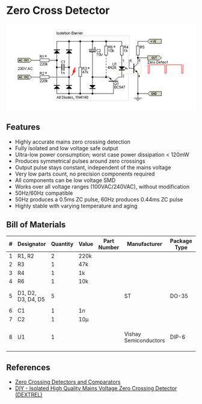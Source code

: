 
# Zero Cross Detector

![ZCD](scheme_v2.png?format=raw)

## Features
 - Highly accurate mains zero crossing detection
 - Fully isolated and low voltage safe output
 - Ultra-low power consumption; worst case power dissipation < 120mW
 - Produces symmetrical pulses around zero crossings
 - Output pulse stays constant, independent of the mains voltage
 - Very low parts count, no precision components required
 - All components can be low voltage SMD
 - Works over all voltage ranges (100VAC/240VAC), without modification
 - 50Hz/60Hz compatible
 - 50Hz produces a 0.5ms ZC pulse, 60Hz produces 0.44ms ZC pulse
 - Highly stable with varying temperature and aging

## Bill of Materials
| # | Designator | Quantity | Value | Part Number | Manufacturer | Package Type | Description |
|---|---|---|---|---|---|---|---|
| 1 | R1, R2 | 2 | 220k |   |   |   | 1/8W |
| 2 | R3 | 1 | 47k |   |   |   | 1/8W |
| 3 | R4 | 1 | 1k |   |   |   | 1/8W |
| 4 | R6 | 1 | 10k |   |   |   | 1/8W |
| 5 | D1, D2, D3, D4, D5 | 5 |   |   | ST | DO-35 | 1N4148 100V 0.15A 8ns |
| 6 | C1 | 1 | 1n |   |   |   | 16V |
| 7 | C2 | 1 | 10μ |   |   |   | 16V |
| 8 | U1 | 1 |   |   | Vishay Semiconductors | DIP-6 | 4N28 (4N35) CTR > 10 % |

## References
 - [Zero Crossing Detectors and Comparators](https://sound-au.com/appnotes/an005.htm)
 - [DIY - Isolated High Quality Mains Voltage Zero Crossing Detector (DEXTREL)](https://dextrel.net/design-ideas-2/mains-zero-crossing-detector.html)
